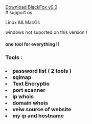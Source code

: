 <section id="downloads">
          <a href="https://github.com/blackfox-Ctrl4/BlackFOXtool/archive/master.zip" class="btn btn-github"><span class="icon"></span>Download BlackFox v0.0</a>
</section>
# support os
<p> Linux && MacOs </p>
<p> windows not suported on this version !</p>
<h4> one tool for everything !! <h4>
 <h3>Tools : <h3>
 <li>password list ( 2 tools )</li>
  <li> sqlmap </li>
          <li>Text Encryptio</li>
          <li>port scanner</li>
          <li>ip whois </li>
          <li> domain whois </li>
          <li> veiw source of website </li>
          <li> my ip and hostname </li>
